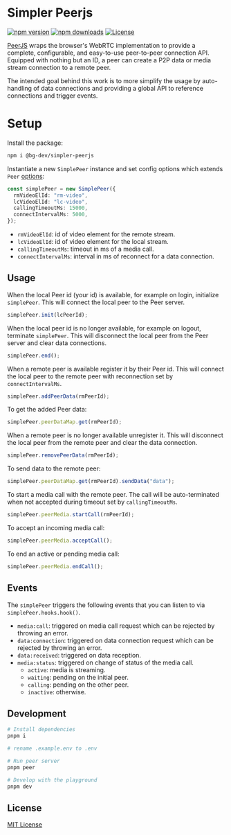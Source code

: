 # Simpler Peerjs

[![npm version][npm-version-src]][npm-version-href]
[![npm downloads][npm-downloads-src]][npm-downloads-href]
[![License][license-src]][license-href]

[PeerJS](https://peerjs.com) wraps the browser's WebRTC implementation to provide a complete, configurable, and easy-to-use peer-to-peer connection API. Equipped with nothing but an ID, a peer can create a P2P data or media stream connection to a remote peer.

The intended goal behind this work is to more simplify the usage by auto-handling of data connections and providing a global API to reference connections and trigger events.

# Setup

Install the package:

```bash
npm i @bg-dev/simpler-peerjs
```

Instantiate a new `SimplePeer` instance and set config options which extends `Peer` [options](https://peerjs.com/docs/#api):

```ts
const simplePeer = new SimplePeer({
  rmVideoElId: "rm-video",
  lcVideoElId: "lc-video",
  callingTimeoutMs: 15000,
  connectIntervalMs: 5000,
});
```

- `rmVideoElId`: id of video element for the remote stream.
- `lcVideoElId`: id of video element for the local stream.
- `callingTimeoutMs`: timeout in ms of a media call.
- `connectIntervalMs`: interval in ms of reconnect for a data connection.

## Usage

When the local Peer id (your id) is available, for example on login, initialize `simplePeer`. This will connect the local peer to the Peer server.

```ts
simplePeer.init(lcPeerId);
```

When the local peer id is no longer available, for example on logout, terminate `simplePeer`. This will disconnect the local peer from the Peer server and clear data connections.

```ts
simplePeer.end();
```

When a remote peer is available register it by their Peer id. This will connect the local peer to the remote peer with reconnection set by `connectIntervalMs`.

```ts
simplePeer.addPeerData(rmPeerId);
```

To get the added Peer data:

```ts
simplePeer.peerDataMap.get(rmPeerId);
```

When a remote peer is no longer available unregister it. This will disconnect the local peer from the remote peer and clear the data connection.

```ts
simplePeer.removePeerData(rmPeerId);
```

To send data to the remote peer:

```ts
simplePeer.peerDataMap.get(rmPeerId).sendData("data");
```

To start a media call with the remote peer. The call will be auto-terminated when not accepted during timeout set by `callingTimeoutMs`.

```ts
simplePeer.peerMedia.startCall(rmPeerId);
```

To accept an incoming media call:

```ts
simplePeer.peerMedia.acceptCall();
```

To end an active or pending media call:

```ts
simplePeer.peerMedia.endCall();
```

## Events

The `simplePeer` triggers the following events that you can listen to via `simplePeer.hooks.hook()`.

- `media:call`: triggered on media call request which can be rejected by throwing an error.
- `data:connection`: triggered on data connection request which can be rejected by throwing an error.
- `data:received`: triggered on data reception.
- `media:status`: triggered on change of status of the media call.
  - `active`: media is streaming.
  - `waiting`: pending on the initial peer.
  - `calling`: pending on the other peer.
  - `inactive`: otherwise.

## Development

```bash
# Install dependencies
pnpm i

# rename .example.env to .env

# Run peer server
pnpm peer

# Develop with the playground
pnpm dev
```

## License

[MIT License](./LICENSE)

[npm-version-src]: https://img.shields.io/npm/v/@bg-dev/simpler-peerjs/latest.svg?style=flat&colorA=18181B&colorB=28CF8D
[npm-version-href]: https://npmjs.com/package/@bg-dev/simpler-peerjs
[npm-downloads-src]: https://img.shields.io/npm/dt/@bg-dev/simpler-peerjs.svg?style=flat&colorA=18181B&colorB=28CF8D
[npm-downloads-href]: https://npmjs.com/package/@bg-dev/simpler-peerjs
[license-src]: https://img.shields.io/npm/l/@bg-dev/simpler-peerjs.svg?style=flat&colorA=18181B&colorB=28CF8D
[license-href]: https://npmjs.com/package/@bg-dev/simpler-peerjs

